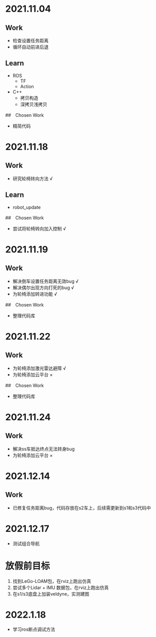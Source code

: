 # 2021.11.04

## Work
* 检查设置任务距离
* 循环自动前进后退

## Learn
* ROS
    * TF
    * Action
* C++
    * 拷贝构造
    * 深拷贝浅拷贝

##　Chosen Work
* 精简代码

# 2021.11.18

## Work
* 研究轮椅转向方法 √

## Learn

* robot_update

##　Chosen Work
* 尝试将轮椅转向加入控制 √

# 2021.11.19

## Work
* 解决倒车设置任务距离无效bug √
* 解决偶尔出现方向打死的bug √
* 为轮椅添加转进功能 √

##　Chosen Work
* 整理代码库

# 2021.11.22

## Work
* 为轮椅添加激光雷达避障 √
* 为轮椅添加云平台 ×

##　Chosen Work
* 整理代码库

# 2021.11.24

## Work
* 解决ss车抵达终点无法转身bug
* 为轮椅添加云平台 ×

# 2021.12.14

## Work
* 已修复任务距离bug，代码存放在s2车上，后续需更新到s1和s3代码中

# 2021.12.17
* 测试组合导航


# 放假前目标
1. 找到LeGo-LOAM包，在rviz上跑出仿真
2. 尝试多个Lidar + IMU 数据包，在rviz上跑出仿真
3. 在s1/s3底盘上加装veldyne，实测建图

# 2022.1.18

* 学习ros断点调试方法